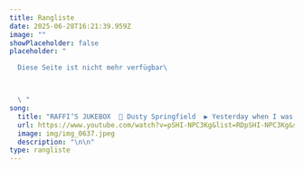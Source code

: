 ```yaml
---
title: Rangliste
date: 2025-06-28T16:21:39.959Z
image: ""
showPlaceholder: false
placeholder: "

  Diese Seite ist nicht mehr verfügbar\ 



  \ "
song:
  title: "RAFFI‘S JUKEBOX  🎸 Dusty Springfield  ▶️ Yesterday when I was young "
  url: https://www.youtube.com/watch?v=pSHI-NPC3Kg&list=RDpSHI-NPC3Kg&start_radio=1&pp=ygUseWVzdGVyZGF5IHdoZW4gaSB3YXMgeW91bmcgZHVzdHkgc3ByaW5nZmllbGSgBwE%3D
  image: img/img_0637.jpeg
  description: "\n\n"
type: rangliste
---
```

